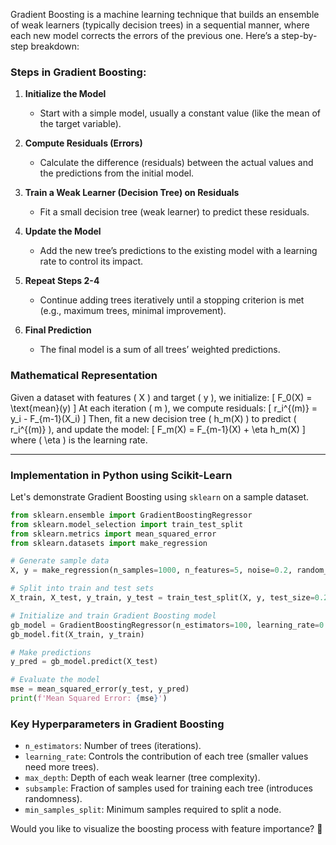 Gradient Boosting is a machine learning technique that builds an ensemble of weak learners (typically decision trees) in a sequential manner, where each new model corrects the errors of the previous one. Here’s a step-by-step breakdown:

### **Steps in Gradient Boosting:**
1. **Initialize the Model**  
   - Start with a simple model, usually a constant value (like the mean of the target variable).
   
2. **Compute Residuals (Errors)**  
   - Calculate the difference (residuals) between the actual values and the predictions from the initial model.

3. **Train a Weak Learner (Decision Tree) on Residuals**  
   - Fit a small decision tree (weak learner) to predict these residuals.

4. **Update the Model**  
   - Add the new tree’s predictions to the existing model with a learning rate to control its impact.

5. **Repeat Steps 2-4**  
   - Continue adding trees iteratively until a stopping criterion is met (e.g., maximum trees, minimal improvement).

6. **Final Prediction**  
   - The final model is a sum of all trees’ weighted predictions.

### **Mathematical Representation**
Given a dataset with features \( X \) and target \( y \), we initialize:
\[
F_0(X) = \text{mean}(y)
\]
At each iteration \( m \), we compute residuals:
\[
r_i^{(m)} = y_i - F_{m-1}(X_i)
\]
Then, fit a new decision tree \( h_m(X) \) to predict \( r_i^{(m)} \), and update the model:
\[
F_m(X) = F_{m-1}(X) + \eta h_m(X)
\]
where \( \eta \) is the learning rate.

---

### **Implementation in Python using Scikit-Learn**
Let's demonstrate Gradient Boosting using `sklearn` on a sample dataset.

```python
from sklearn.ensemble import GradientBoostingRegressor
from sklearn.model_selection import train_test_split
from sklearn.metrics import mean_squared_error
from sklearn.datasets import make_regression

# Generate sample data
X, y = make_regression(n_samples=1000, n_features=5, noise=0.2, random_state=42)

# Split into train and test sets
X_train, X_test, y_train, y_test = train_test_split(X, y, test_size=0.2, random_state=42)

# Initialize and train Gradient Boosting model
gb_model = GradientBoostingRegressor(n_estimators=100, learning_rate=0.1, max_depth=3, random_state=42)
gb_model.fit(X_train, y_train)

# Make predictions
y_pred = gb_model.predict(X_test)

# Evaluate the model
mse = mean_squared_error(y_test, y_pred)
print(f'Mean Squared Error: {mse}')
```

### **Key Hyperparameters in Gradient Boosting**
- `n_estimators`: Number of trees (iterations).
- `learning_rate`: Controls the contribution of each tree (smaller values need more trees).
- `max_depth`: Depth of each weak learner (tree complexity).
- `subsample`: Fraction of samples used for training each tree (introduces randomness).
- `min_samples_split`: Minimum samples required to split a node.

Would you like to visualize the boosting process with feature importance? 🚀
